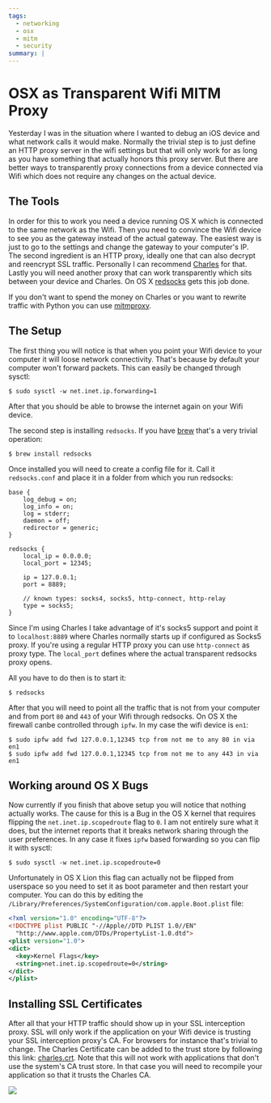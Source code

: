 ```yaml
---
tags:
  - networking
  - osx
  - mitm
  - security
summary: |
---
```


# OSX as Transparent Wifi MITM Proxy

Yesterday I was in the situation where I wanted to debug an iOS device
and what network calls it would make.  Normally the trivial step is to
just define an HTTP proxy server in the wifi settings but that will only
work for as long as you have something that actually honors this proxy
server.  But there are better ways to transparently proxy connections from
a device connected via Wifi which does not require any changes on the
actual device.

## The Tools

In order for this to work you need a device running OS X which is
connected to the same network as the Wifi.  Then you need to convince the
Wifi device to see you as the gateway instead of the actual gateway.  The
easiest way is just to go to the settings and change the gateway to your
computer's IP.  The second ingredient is an HTTP proxy, ideally one that
can also decrypt and reencrypt SSL traffic.  Personally I can recommend
[Charles](http://www.charlesproxy.com/) for that.  Lastly you will need
another proxy that can work transparently which sits between your device
and Charles.  On OS X [redsocks](http://darkk.net.ru/redsocks/) gets
this job done.

If you don't want to spend the money on Charles or you want to rewrite
traffic with Python you can use [mitmproxy](http://mitmproxy.org/).

## The Setup

The first thing you will notice is that when you point your Wifi device to
your computer it will loose network connectivity.  That's because by
default your computer won't forward packets.  This can easily be changed
through sysctl:

```
$ sudo sysctl -w net.inet.ip.forwarding=1
```

After that you should be able to browse the internet again on your Wifi
device.

The second step is installing `redsocks`.  If you have [brew](http://mxcl.github.com/homebrew/) that's a very trivial operation:

```
$ brew install redsocks
```

Once installed you will need to create a config file for it.  Call it
`redsocks.conf` and place it in a folder from which you run redsocks:

```
base {
    log_debug = on;
    log_info = on;
    log = stderr;
    daemon = off;
    redirector = generic;
}

redsocks {
    local_ip = 0.0.0.0;
    local_port = 12345;

    ip = 127.0.0.1;
    port = 8889;

    // known types: socks4, socks5, http-connect, http-relay
    type = socks5;
}
```

Since I'm using Charles I take advantage of it's socks5 support and point
it to `localhost:8889` where Charles normally starts up if configured as
Socks5 proxy.  If you're using a regular HTTP proxy you can use
`http-connect` as proxy type.  The `local_port` defines where the
actual transparent redsocks proxy opens.

All you have to do then is to start it:

```
$ redsocks
```

After that you will need to point all the traffic that is not from your
computer and from port `80` and `443` of your Wifi through redsocks.
On OS X the firewall canbe controlled through `ipfw`.  In my case the
wifi device is `en1`:

```
$ sudo ipfw add fwd 127.0.0.1,12345 tcp from not me to any 80 in via en1
$ sudo ipfw add fwd 127.0.0.1,12345 tcp from not me to any 443 in via en1
```

## Working around OS X Bugs

Now currently if you finish that above setup you will notice that nothing
actually works.  The cause for this is a Bug in the OS X kernel that
requires flipping the `net.inet.ip.scopedroute` flag to `0`.  I am not
entirely sure what it does, but the internet reports that it breaks
network sharing through the user preferences.  In any case it fixes
`ipfw` based forwarding so you can flip it with sysctl:

```
$ sudo sysctl -w net.inet.ip.scopedroute=0
```

Unfortunately in OS X Lion this flag can actually not be flipped from
userspace so you need to set it as boot parameter and then restart your
computer.  You can do this by editing the
`/Library/Preferences/SystemConfiguration/com.apple.Boot.plist` file:

```xml
<?xml version="1.0" encoding="UTF-8"?>
<!DOCTYPE plist PUBLIC "-//Apple//DTD PLIST 1.0//EN"
  "http://www.apple.com/DTDs/PropertyList-1.0.dtd">
<plist version="1.0">
<dict>
  <key>Kernel Flags</key>
  <string>net.inet.ip.scopedroute=0</string>
</dict>
</plist>
```

## Installing SSL Certificates

After all that your HTTP traffic should show up in your SSL interception
proxy.  SSL will only work if the application on your Wifi device is
trusting your SSL interception proxy's CA.  For browsers for instance
that's trivial to change.  The Charles Certificate can be added to the
trust store by following this link: [charles.crt](http://charlesproxy.com/charles.crt).  Note that this will not work
with applications that don't use the system's CA trust store.  In that
case you will need to recompile your application so that it trusts the
Charles CA.

![](../../../../static/charles.png)
